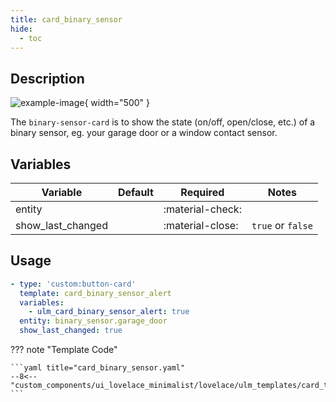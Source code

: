 ```yaml
---
title: card_binary_sensor
hide:
  - toc
---
```

<!-- markdownlint-disable MD046 -->

## Description

![example-image](../../assets/img/ulm_cards/card_binary_sensor.png){ width="500" }

The `binary-sensor-card` is to show the state (on/off, open/close, etc.) of a binary sensor, eg. your garage door or a window contact sensor.

## Variables

| Variable | Default | Required         | Notes             |
|----------|---------|------------------|-------------------|
| entity     |         | :material-check: |                   |
| show_last_changed |   | :material-close: | `true` or `false` |

## Usage

```yaml
- type: 'custom:button-card'
  template: card_binary_sensor_alert
  variables:
    - ulm_card_binary_sensor_alert: true
  entity: binary_sensor.garage_door
  show_last_changed: true
```

??? note "Template Code"

    ```yaml title="card_binary_sensor.yaml"
    --8<-- "custom_components/ui_lovelace_minimalist/lovelace/ulm_templates/card_templates/cards/card_binary_sensor.yaml"
    ```

